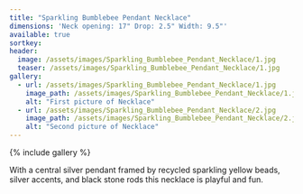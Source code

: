 ```yaml
---
title: "Sparkling Bumblebee Pendant Necklace"
dimensions: 'Neck opening: 17" Drop: 2.5" Width: 9.5"'
available: true
sortkey: 
header:
  image: /assets/images/Sparkling_Bumblebee_Pendant_Necklace/1.jpg
  teaser: /assets/images/Sparkling_Bumblebee_Pendant_Necklace/1.jpg
gallery:
  - url: /assets/images/Sparkling_Bumblebee_Pendant_Necklace/1.jpg
    image_path: /assets/images/Sparkling_Bumblebee_Pendant_Necklace/1.jpg
    alt: "First picture of Necklace"
  - url: /assets/images/Sparkling_Bumblebee_Pendant_Necklace/2.jpg
    image_path: /assets/images/Sparkling_Bumblebee_Pendant_Necklace/2.jpg
    alt: "Second picture of Necklace"
---
```



{% include gallery %}


With a central silver pendant framed by recycled sparkling yellow beads, silver accents, and black stone rods this necklace is playful and fun.